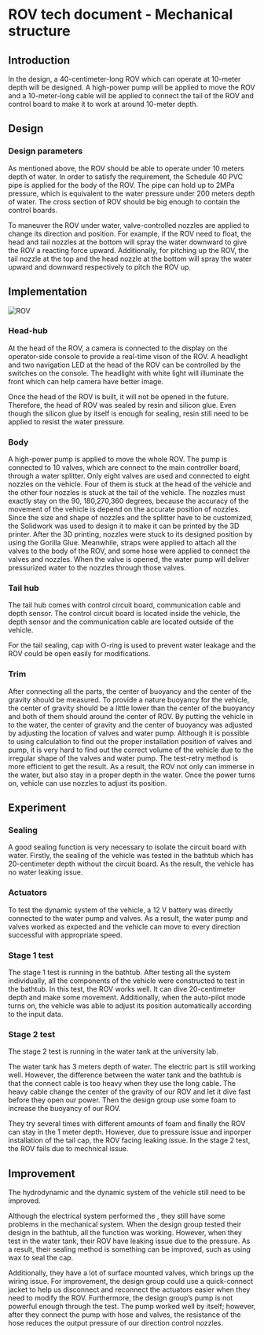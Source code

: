 # ROV tech document - Mechanical structure


## Introduction

In the design, a 40-centimeter-long ROV which can operate at 10-meter depth will be designed. A high-power pump will be applied to move the ROV and a 10-meter-long cable will be applied to connect the tail of the ROV and control board to make it to work at around 10-meter depth.


## Design

### Design parameters

As mentioned above, the ROV should be able to operate under 10 meters depth of water. In order to satisfy the requirement, the Schedule 40 PVC pipe is applied for the body of the ROV. The pipe can hold up to 2MPa pressure, which is equivalent to the water pressure under 200 meters depth of water. The cross section of ROV should be big enough to contain the control boards.

To maneuver the ROV under water, valve-controlled nozzles are applied to change its direction and position. For example, if the ROV need to float, the head and tail nozzles at the bottom will spray the water downward to give the ROV a reacting force upward. Additionally, for pitching up the ROV, the tail nozzle at the top and the head nozzle at the bottom will spray the water upward and downward respectively to pitch the ROV up.

## Implementation

![ROV](https://raw.githubusercontent.com/captdam/DD-40/master/ROV/rov.jpg "ROV")

### Head-hub

At the head of the ROV, a camera is connected to the display on the operator-side console to provide a real-time vison of the ROV. A headlight and two navigation LED at the head of the ROV can be controlled by the switches on the console. The headlight with white light will illuminate the front which can help camera have better image.

Once the head of the ROV is built, it will not be opened in the future. Therefore, the head of ROV was sealed by resin and silicon glue. Even though the silicon glue by itself is enough for sealing, resin still need to be applied to resist the water pressure.

### Body

A high-power pump is applied to move the whole ROV. The pump is connected to 10 valves, which are connect to the main controller board, through a water splitter. Only eight valves are used and connected to eight nozzles on the vehicle. Four of them is stuck at the head of the vehicle and the other four nozzles is stuck at the tail of the vehicle. The nozzles must exactly stay on the 90, 180,270,360 degrees, because the accuracy of the movement of the vehicle is depend on the accurate position of nozzles. Since the size and shape of nozzles and the splitter have to be customized, the Solidwork was used to design it to make it can be printed by the 3D printer. After the 3D printing, nozzles were stuck to its designed position by using the Gorilla Glue. Meanwhile, straps were applied to attach all the valves to the body of the ROV, and some hose were applied to connect the valves and nozzles. When the valve is opened, the water pump will deliver pressurized water to the nozzles through those valves. 

### Tail hub

The tail hub comes with control circuit board, communication cable and depth sensor. The control circuit board is located inside the vehicle, the depth sensor and the communication cable are located outside of the vehicle.

For the tail sealing, cap with O-ring is used to prevent water leakage and the ROV could be open easily for modifications. 
 
### Trim

After connecting all the parts, the center of buoyancy and the center of the gravity should be measured. To provide a nature buoyancy for the vehicle, the center of gravity should be a little lower than the center of the buoyancy and both of them should around the center of ROV. By putting the vehicle in to the water, the center of gravity and the center of buoyancy was adjusted by adjusting the location of valves and water pump. Although it is possible to using calculation to find out the proper installation position of valves and pump, it is very hard to find out the correct volume of the vehicle due to the irregular shape of the valves and water pump. The test-retry method is more efficient to get the result. As a result, the ROV not only can immerse in the water, but also stay in a proper depth in the water. Once the power turns on, vehicle can use nozzles to adjust its position. 




## Experiment

### Sealing
A good sealing function is very necessary to isolate the circuit board with water. Firstly, the sealing of the vehicle was tested in the bathtub which has 20-centimeter depth without the circuit board. As the result, the vehicle has no water leaking issue.

### Actuators

To test the dynamic system of the vehicle, a 12 V battery was directly connected to the water pump and valves.
As a result, the water pump and valves worked as expected and the vehicle can move to every direction successful with appropriate speed. 

### Stage 1 test

The stage 1 test is running in the bathtub. After testing all the system individually, all the components of the vehicle were constructed to test in the bathtub. In this test, the ROV works well. It can dive 20-centimeter depth and make some movement. Additionally, when the auto-pilot mode turns on, the vehicle was able to adjust its position automatically according to the input data.

### Stage 2 test

The stage 2 test is running in the water tank at the university lab.

The water tank has 3 meters depth of water. The electric part is still working well. However, the difference between the water tank and the bathtub is that the connect cable is too heavy when they use the long cable. The heavy cable change the center of the gravity of our ROV and let it dive fast before they open our power. Then the design group use some foam to increase the buoyancy of our ROV.

They try several times with different amounts of foam and finally the ROV can stay in the 1 meter depth. However, due to pressure issue and inporper installation of the tail cap, the ROV facing leaking issue. In the stage 2 test, the ROV fails due to mechnical issue.

## Improvement

The hydrodynamic and the dynamic system of the vehicle still need to be improved.

Although the electrical system performed the , they still have some problems in the mechanical system. When the design group tested their design in the bathtub, all the function was working. However, when they test in the water tank, their ROV have leaking issue due to the pressure. As a result, their sealing method is something can be improved, such as using wax to seal the cap.

Additionally, they have a lot of surface mounted valves, which brings up the wiring issue. For improvement, the design group could use a quick-connect jacket to help us disconnect and reconnect the actuators easier when they need to modify the ROV. Furthermore, the design group’s pump is not powerful enough through the test. The pump worked well by itself; however, after they connect the pump with hose and valves, the resistance of the hose reduces the output pressure of our direction control nozzles.
